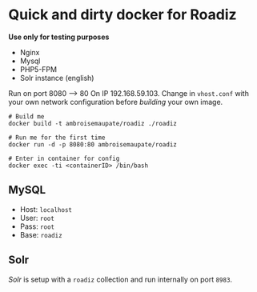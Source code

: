 # Quick and dirty docker for Roadiz
**Use only for testing purposes**

* Nginx
* Mysql
* PHP5-FPM
* Solr instance (english)

Run on port 8080 --> 80
On IP 192.168.59.103. Change in `vhost.conf` with your own network configuration
before *building* your own image.


```
# Build me
docker build -t ambroisemaupate/roadiz ./roadiz

# Run me for the first time
docker run -d -p 8080:80 ambroisemaupate/roadiz

# Enter in container for config
docker exec -ti <containerID> /bin/bash
```

## MySQL

* Host: `localhost`
* User: `root`
* Pass: `root`
* Base: `roadiz`

## Solr

*Solr* is setup with a `roadiz` collection and run internally on port `8983`.
